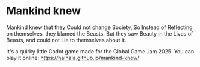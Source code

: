 # Mankind knew

Mankind knew that they Could not change Society, So Instead of Reflecting on themselves, they blamed the Beasts. But they saw Beauty in the Lives of Beasts, and could not Lie to themselves about it.

It's a quirky little Godot game made for the Global Game Jam 2025. You can play
it online: https://haihala.github.io/mankind-knew/
